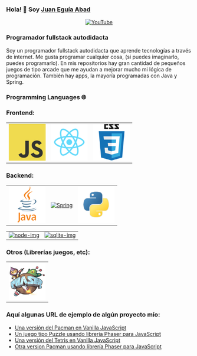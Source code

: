 
### Hola! 👋 Soy [Juan Eguía Abad](https://www.youtube.com/channel/UCoMYb7OP7zlj7omN6A83ZPg)
<div style="text-align:center;">
     <a href="https://www.youtube.com/channel/UCoMYb7OP7zlj7omN6A83ZPg">
       <img src="https://upload.wikimedia.org/wikipedia/commons/4/42/YouTube_icon_%282013-2017%29.png" alt="YouTube" style="width: 100px; max-width: 100%;">
     </a>
</div>

### Programador fullstack autodidacta

<div>
 <p>
  Soy un programador fullstack autodidacta que aprende tecnologías a través de internet. 
  Me gusta programar cualquier cosa, (si puedes imaginarlo, puedes programarlo).
  En mis repositorios hay gran cantidad de pequeños juegos de tipo arcade que me ayudan a mejorar mucho mi lógica de programación.
  También hay apps, la mayoría programadas con Java y Spring.
</p>
</div>

### Programming Languages 🌐

<!--| [<img src="https://raw.githubusercontent.com/github/explore/80688e429a7d4ef2fca1e82350fe8e3517d3494d/topics/javascript/javascript.png" alt="javascript" width="40" height="40">](https://www.javascript.com/) | [<img src="https://raw.githubusercontent.com/github/explore/80688e429a7d4ef2fca1e82350fe8e3517d3494d/topics/react/react.png" alt="react" width="40" height="40">](https://react.dev/)  | [<img src="https://raw.githubusercontent.com/github/explore/80688e429a7d4ef2fca1e82350fe8e3517d3494d/topics/css/css.png" alt="Vue" width="40" height="40">](https://vuejs.org/)  |  [<img src="https://raw.githubusercontent.com/github/explore/80688e429a7d4ef2fca1e82350fe8e3517d3494d/topics/phaser/phaser.png" alt="Bootstrap" width="40" height="40">](https://getbootstrap.com/) |  [<img src="https://raw.githubusercontent.com/github/explore/80688e429a7d4ef2fca1e82350fe8e3517d3494d/topics/python/python.png" alt="jQuery" width="40" height="40">](https://spring.io/) | [<img src="https://raw.githubusercontent.com/github/explore/80688e429a7d4ef2fca1e82350fe8e3517d3494d/topics/java/java.png" alt="jQuery" width="40" height="40">](https://www.java.com/es/) |
|---|---|---|---|---|---|-->

### Frontend:
<table>
  <tr>
    <td style="text-align:center;">
      <a href="https://www.javascript.com/">
        <img src="https://raw.githubusercontent.com/github/explore/80688e429a7d4ef2fca1e82350fe8e3517d3494d/topics/javascript/javascript.png" alt="javascript-img" style="width: 100px; max-width: 100%;">
      </a>
    </td>
    <td style="text-align:center;">
      <a href="https://react.dev/">
        <img src="https://raw.githubusercontent.com/github/explore/80688e429a7d4ef2fca1e82350fe8e3517d3494d/topics/react/react.png" alt="react-img" style="width: 100px; max-width: 100%;">
      </a>
    </td>
    <td style="text-align:center;">
      <a href="https://www.w3.org/Style/CSS/">
        <img src="https://raw.githubusercontent.com/github/explore/80688e429a7d4ef2fca1e82350fe8e3517d3494d/topics/css/css.png" alt="CSS-img" style="width: 100px; max-width: 100%;">
      </a>
    </td>
  </tr>
</table>

### Backend:
<table>
  <tr>
    <td style="text-align:center;">
      <a href="https://www.java.com/es/">
        <img src="https://raw.githubusercontent.com/github/explore/80688e429a7d4ef2fca1e82350fe8e3517d3494d/topics/java/java.png" alt="java-img" style="width: 100px; max-width: 100%;">
      </a>
    </td>
   <td style="text-align:center;">
      <a href="https://spring.io/">
        <img src="https://cdn.pixabay.com/photo/2020/08/05/13/27/eco-5465459_1280.png" alt="Spring" style="width: 100px; max-width: 100%;">
      </a>
    </td>
   <td style="text-align:center;">
      <a href="https://www.python.org/">
        <img src="https://raw.githubusercontent.com/github/explore/80688e429a7d4ef2fca1e82350fe8e3517d3494d/topics/python/python.png" alt="phyton-img" style="width: 100px; max-width: 100%;">
      </a>
    </td>
  </tr>
</table>

<table>
  <tr>
     <td style="text-align:center;">
           <a href="https://nodejs.org/pt">
             <img src="https://cdn.pixabay.com/photo/2015/04/23/17/41/node-js-736399_1280.png" alt="node-img" style="width: 100px; max-width: 100%;">
           </a>
     </td>
     <td style="text-align:center;">
           <a href="https://www.sqlite.org/">
             <img src="https://cdn.pixabay.com/photo/2013/09/18/12/13/sqlite-183454_1280.png" alt="sqlite-img" style="width: 100px; max-width: 100%;">
           </a>
     </td>
  </tr>
</table>

### Otros (Librerías juegos, etc):
<table>
  <tr>
  <td style="text-align:center;">
      <a href="https://phaser.io/">
        <img src="https://raw.githubusercontent.com/github/explore/80688e429a7d4ef2fca1e82350fe8e3517d3494d/topics/phaser/phaser.png" alt="Phaser-img" style="width: 100px; max-width: 100%;">
      </a>
    </td>
  </tr>
</table>

### Aquí algunas URL de ejemplo de algún proyecto mío:

<ul>
     <li><a href="https://juan1639.github.io/PacClonF/">Una versión del Pacman en Vanilla JavaScript</a></li>
     <li><a href="https://juan1639.github.io/Puzzle2games/">Un juego tipo Puzzle usando librería Phaser para JavaScript</a></li>
     <li><a href="https://juan1639.github.io/Tetris/">Una versión del Tetris en Vanilla JavaScript</a></li>
     <li><a href="https://juan1639.github.io/PacClon-vite-phaser/">Otra version Pacman usando librería Phaser para JavaScript</a></li>
</ul>

<!--
**juan1639/juan1639** is a ✨ _special_ ✨ repository because its `README.md` (this file) appears on your GitHub profile.

Here are some ideas to get you started:

- 🔭 I’m currently working on ...
- 🌱 I’m currently learning ...
- 👯 I’m looking to collaborate on ...
- 🤔 I’m looking for help with ...
- 💬 Ask me about ...
- 📫 How to reach me: ...
- 😄 Pronouns: ...
- ⚡ Fun fact: ...
-->
